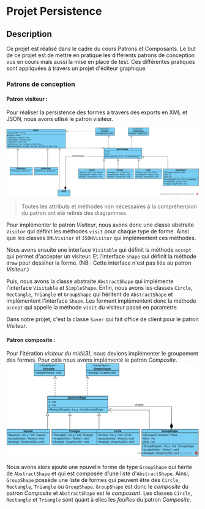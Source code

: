 # Projet Persistence
## Description
Ce projet est réalisé dans le cadre du cours Patrons et Composants.
Le but de ce projet est de mettre en pratique les différents patrons de conception vus en cours mais aussi la mise en place de test.
Ces différentes pratiques sont appliquées à travers un projet d'éditeur graphique.

### Patrons de conception
#### Patron visiteur : 
Pour réaliser la persistence des formes à travers des exports en XML et JSON, nous avons utlisé le patron visiteur.

![Patron Visiteur](Doc%2FVisiteur.svg)
> Toutes les attributs et méthodes non nécessaires à la compréhension du patron ont été retirés des diagrammes.

Pour implémenter le patron *Visiteur*, nous avons donc une classe abstraite `Visitor` qui définit les méthodes `visit` pour chaque type de forme.
Ainsi que les classes `XMLVisitor` et `JSONVisitor` qui implémentent ces méthodes.

Nous avons ensuite une interface `Visitable` qui définit la méthode `accept` qui permet d'accepter un visiteur.
Et l'interface `Shape` qui définit la méthode `draw` pour dessiner la forme. (NB : Cette interface n'est pas liée au patron *Visiteur*.)

Puis, nous avons la classe abstraite `AbstractShape` qui implémente l'interface `Visitable` et `SimpleShape`.
Enfin, nous avons les classes `Circle`, `Rectangle`, `Triangle` et `GroupShape` qui héritent de `AbstractShape` et implémentent l'interface `Shape`.
Les forment implémentent donc la méthode `accept` qui appelle la méthode `visit` du visiteur passé en paramètre.

Dans notre projet, c'est la classe `Saver` qui fait office de client pour le patron *Visiteur*.

#### Patron composite :
Pour l'itération *visiteur du midi(3)*, nous devions implémenter le groupement des formes. Pour cela nous avons implémenté le patron *Composite*.
![Composite.svg](Doc%2FComposite.svg)

Nous avons alors ajouté une nouvelle forme de type `GroupShape` qui hérite de `AbstractShape` et qui est composée d'une liste d'`AbstractShape`.
Ainsi, `GroupShape` possède une liste de formes qui peuvent être des `Circle`, `Rectangle`, `Triangle` ou `GroupShape`.
`GroupShape` est donc le *composite* du patron *Composite* et `AbstractShape` est le *composant*.
Les classes `Circle`, `Rectangle` et `Triangle` sont quant à elles les *feuilles* du patron *Composite*.